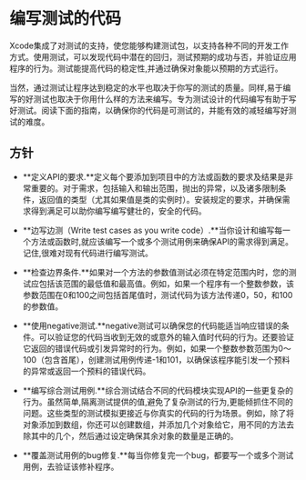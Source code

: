 # 编写测试的代码 #

Xcode集成了对测试的支持，使您能够构建测试包，以支持各种不同的开发工作方式。使用测试，可以发现代码中潜在的回归，测试预期的成功与否，并验证应用程序的行为。测试能提高代码的稳定性,并通过确保对象能以预期的方式运行。

当然，通过测试让程序达到稳定的水平也取决于你写的测试的质量。同样,易于编写的好测试也取决于你用什么样的方法来编写。专为测试设计的代码编写有助于写好测试。阅读下面的指南，以确保你的代码是可测试的，并能有效的减轻编写好测试的难度。

## 方针 ##

- **定义API的要求.**定义每个要添加到项目中的方法或函数的要求及结果是非常重要的。对于需求，包括输入和输出范围，抛出的异常，以及诸多限制条件，返回值的类型（尤其如果值是类的实例时）。安装规定的要求，并确保需求得到满足可以助你编写编写健壮的，安全的代码。
- **边写边测（Write test cases as you write code）.**当你设计和编写每一个方法或函数时,就应该编写一个或多个测试用例来确保API的需求得到满足。记住,很难对现有代码进行编写测试。
- **检查边界条件.**如果对一个方法的参数值测试必须在特定范围内时，您的测试应包括该范围的最低值和最高值。例如，如果一个程序有一个整数参数，该参数范围在0和100之间包括首尾值时，测试代码为该方法传递0，50，和100的参数值。
- **使用negative测试.**negative测试可以确保您的代码能适当响应错误的条件。可以验证您的代码当收到无效的或意外的输入值时代码的行为。还要验证它返回的错误代码或引发异常时的行为。例如，如果一个整数参数范围为0〜100（包含首尾），创建测试用例传递-1和101，以确保该程序能引发一个预料的异常或返回一个预料的错误代码。
- **编写综合测试用例.**综合测试结合不同的代码模块实现API的一些更复杂的行为。虽然简单,隔离测试提供的值,避免了复杂测试的行为,更能倾抓住不同的问题。这些类型的测试模拟更接近与你真实的代码的行为场景。例如，除了将对象添加到数组，你还可以创建数组，并添加几个对象给它，用不同的方法去除其中的几个，然后通过设定确保其余对象的数量是正确的。

- **覆盖测试用例的bug修复.**每当你修复完一个bug，都要写一个或多个测试用例，去验证该修补程序。

